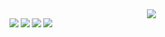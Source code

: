 <center><img src="https://media.discordapp.net/attachments/774290264764055582/898463519933071381/1634280787072.png"></center>
<a href="https://discord.gg/zqySsESftt"><img src="https://img.shields.io/badge/discord-invite-5865f2?style=for-the-badge&logo=discord&logoColor=white"></a>
<img src="https://img.shields.io/badge/version-1.0.0-05122A?style=for-the-badge">
<img src="https://img.shields.io/github/issues/RileCraft/Discord-StarBoard.svg?style=for-the-badge">
<img src="https://img.shields.io/github/forks/RileCraft/Discord-StarBoard.svg?style=for-the-badge">